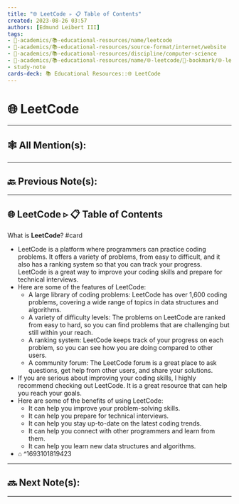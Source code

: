 ```yaml
---
title: "🌐 LeetCode ▹ 📋 Table of Contents"
created: 2023-08-26 03:57
authors: [Edmund Leibert III]
tags: 
- 🔴-academics/📚-educational-resources/name/leetcode
- 🔴-academics/📚-educational-resources/source-format/internet/website
- 🔴-academics/📚-educational-resources/discipline/computer-science
- 🔴-academics/📚-educational-resources/name/🌐-leetcode/🔖-bookmark/🌐-leetcode/🌐-leetCode-▹-📋-table-of-contents
- study-note
cards-deck: 📚 Educational Resources::🌐 LeetCode
---
```


#  🌐 LeetCode

---

## 🕸️ All Mention(s): 

---

## 🔙 Previous Note(s):

---

## 🌐 LeetCode  ▹ 📋 Table of Contents

What is **LeetCode**?
#card 
- LeetCode is a platform where programmers can practice coding problems. It offers a variety of problems, from easy to difficult, and it also has a ranking system so that you can track your progress. LeetCode is a great way to improve your coding skills and prepare for technical interviews.
- Here are some of the features of LeetCode:
	- A large library of coding problems: LeetCode has over 1,600 coding problems, covering a wide range of topics in data structures and algorithms.
	- A variety of difficulty levels: The problems on LeetCode are ranked from easy to hard, so you can find problems that are challenging but still within your reach.
	- A ranking system: LeetCode keeps track of your progress on each problem, so you can see how you are doing compared to other users.
	- A community forum: The LeetCode forum is a great place to ask questions, get help from other users, and share your solutions.
- If you are serious about improving your coding skills, I highly recommend checking out LeetCode. It is a great resource that can help you reach your goals.
- Here are some of the benefits of using LeetCode:
	- It can help you improve your problem-solving skills.
	- It can help you prepare for technical interviews.
	- It can help you stay up-to-date on the latest coding trends.
	- It can help you connect with other programmers and learn from them.
	- It can help you learn new data structures and algorithms.
- ⌂
^1693101819423

---

## 🔜 Next Note(s):

---
